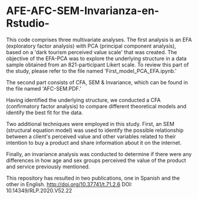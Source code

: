 # AFE-AFC-SEM-Invarianza-en-Rstudio-

This code comprises three multivariate analyses. The first analysis is an EFA (exploratory factor analysis) with PCA (principal component analysis), based on a 'dark tourism perceived value scale' that was created. The objective of the EFA-PCA was to explore the underlying structure in a data sample obtained from an 821-participant Likert scale. To review this part of the study, please refer to the file named 'First_model_PCA_EFA.ipynb.'

The second part consists of CFA, SEM & Invariance, which can be found in the file named 'AFC-SEM.PDF.'

Having identified the underlying structure, we conducted a CFA (confirmatory factor analysis) to compare different theoretical models and identify the best fit for the data.

Two additional techniques were employed in this study. First, an SEM (structural equation model) was used to identify the possible relationship between a client's perceived value and other variables related to their intention to buy a product and share information about it on the internet.

Finally, an invariance analysis was conducted to determine if there were any differences in how age and sex groups perceived the value of the product and service previously mentioned.

This repository has resulted in two publications, one in Spanish and the other in English.
http://doi.org/10.37741/t.71.2.6
DOI: 10.14349/RLP.2020.V52.22
